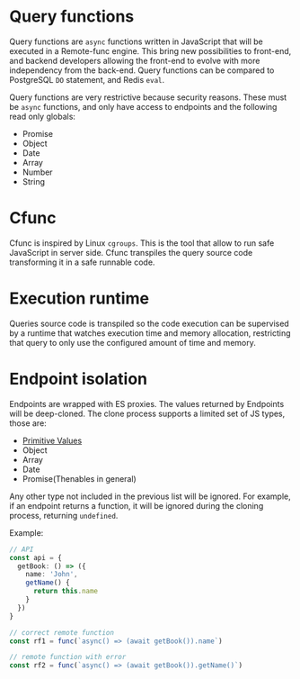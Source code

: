 # Query functions

Query functions are `async` functions written in JavaScript that will be executed in a Remote-func engine. This bring new possibilities to front-end, and backend developers allowing the front-end to evolve with more independency from the back-end. Query functions can be compared to PostgreSQL `DO` statement, and Redis `eval`. 

Query functions are very restrictive because security reasons. These must be `async` functions, and only have access to endpoints and the following read only globals:

- Promise
- Object
- Date
- Array
- Number
- String

# Cfunc

Cfunc is inspired by Linux `cgroups`. This is the tool that allow to run safe JavaScript in server side. Cfunc transpiles the query source code transforming it in a safe runnable code.

# Execution runtime

Queries source code is transpiled so the code execution can be supervised by a runtime that watches execution time and memory allocation, restricting that query to only use the configured amount of time and memory.

# Endpoint isolation

Endpoints are wrapped with ES proxies. The values returned by Endpoints will be deep-cloned. The clone process supports a limited set of JS types, those are:

- [Primitive Values](https://developer.mozilla.org/en-US/docs/Glossary/Primitive)
- Object
- Array
- Date
- Promise(Thenables in general)

Any other type not included in the previous list will be ignored. For example, if an endpoint returns a function, it will be ignored during the cloning process, returning `undefined`.  

Example:
```ts
// API
const api = {
  getBook: () => ({
    name: 'John',
    getName() {
      return this.name
    }
  })
}

// correct remote function
const rf1 = func(`async() => (await getBook()).name`)

// remote function with error
const rf2 = func(`async() => (await getBook()).getName()`)
```
